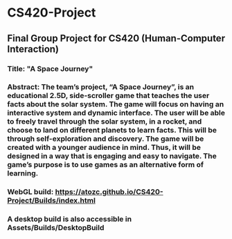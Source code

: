 # CS420-Project
## Final Group Project for CS420 (Human-Computer Interaction) 

### **Title:** "A Space Journey" 
### **Abstract:** The team’s project, “A Space Journey”, is an educational 2.5D, side-scroller game that teaches the user facts about the solar system. The game will focus on having an interactive system and dynamic interface. The user will be able to freely travel through the solar system, in a rocket, and choose to land on different planets to learn facts. This will be through self-exploration and discovery. The game will be created with a younger audience in mind. Thus, it will be designed in a way that is engaging and easy to navigate. The game’s purpose is to use games as an alternative form of learning.

### WebGL build: https://atozc.github.io/CS420-Project/Builds/index.html 
### A desktop build is also accessible in Assets/Builds/DesktopBuild

